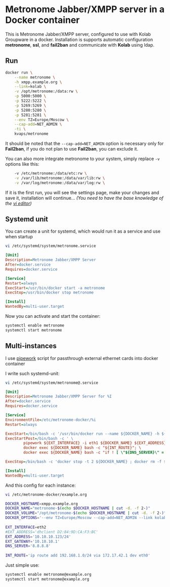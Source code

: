 Metronome Jabber/XMPP server in a Docker container
=====================================================

This is Metronome Jabber/XMPP server, configured to use with Kolab Groupware in a docker.
Installation is supports automatic configuration **metronome**, **ssl**, and **fail2ban** and communicate with **Kolab** using ldap.

Run
---

```bash
docker run \
    --name metronome \
    -h xmpp.example.org \
    --link=kolab \
    -v /opt/metronome:/data:rw \
    -p 5000:5000 \
    -p 5222:5222 \
    -p 5269:5269 \
    -p 5280:5280 \
    -p 5281:5281 \
    --env TZ=Europe/Moscow \
    --cap-add=NET_ADMIN \
    -ti \
    kvaps/metronome
```
It should be noted that the `--cap-add=NET_ADMIN` option is necessary only for **Fail2ban**, if you do not plan to use **Fail2ban**, you can exclude it.

You can also more integrate metronome to your system, simply replace `-v` options like this:
```bash
    -v /etc/metronome:/data/etc:rw \
    -v /var/lib/metronome:/data/var/lib:rw \
    -v /var/log/metronome:/data/var/log:rw \
```

If it is the first run, you will see the settings page, make your changes and save it, installation will continue...
*(You need to have the base knowledge of the [vi editor](http://google.com/#q=vi+editor))*

Systemd unit
------------

You can create a unit for systemd, which would run it as a service and use when startup

```bash
vi /etc/systemd/system/metronome.service
```

```ini
[Unit]
Description=Metronome Jabber/XMPP Server
After=docker.service
Requires=docker.service

[Service]
Restart=always
ExecStart=/usr/bin/docker start -a metronome
ExecStop=/usr/bin/docker stop metronome

[Install]
WantedBy=multi-user.target
```

Now you can activate and start the container:
```bash
systemctl enable metronome
systemctl start metronome
```

Multi-instances
---------------

I use [pipework](https://github.com/jpetazzo/pipework) script for passthrough external ethernet cards into docker container

I write such systemd-unit:
```bash
vi /etc/systemd/system/metronome@.service
```
```ini
[Unit]
Description=Metronome Jabber/XMPP Server for %I
After=docker.service
Requires=docker.service

[Service]
EnvironmentFile=/etc/metronome-docker/%i
Restart=always

ExecStart=/bin/bash -c '/usr/bin/docker run --name ${DOCKER_NAME} -h ${DOCKER_HOSTNAME} -v ${DOCKER_VOLUME}:/data:rw ${DOCKER_OPTIONS} kvaps/metronome'
ExecStartPost=/bin/bash -c ' \
        pipework ${EXT_INTERFACE} -i eth1 ${DOCKER_NAME} ${EXT_ADDRESS}@${EXT_GATEWAY}; \
        docker exec ${DOCKER_NAME} bash -c "${INT_ROUTE}"; \
        docker exec ${DOCKER_NAME} bash -c "if ! [ \"${DNS_SERVER}\" = \"\" ] ; then echo nameserver ${DNS_SERVER} > /etc/resolv.conf ; fi" '

ExecStop=/bin/bash -c 'docker stop -t 2 ${DOCKER_NAME} ; docker rm -f ${DOCKER_NAME}'

[Install]
WantedBy=multi-user.target
```

And this config for each instance:
```bash
vi /etc/metronome-docker/example.org
```
```bash
DOCKER_HOSTNAME=xmpp.example.org
DOCKER_NAME="metronome-$(echo $DOCKER_HOSTNAME | cut -d. -f 2-)"
DOCKER_VOLUME="/opt/metronome-$(echo $DOCKER_HOSTNAME | cut -d. -f 2-)"
DOCKER_OPTIONS='--env TZ=Europe/Moscow --cap-add=NET_ADMIN --link kolab-$(echo $DOCKER_HOSTNAME | cut -d. -f 2-) -p 5280:5280 -p 5281:5281'
 
EXT_INTERFACE=eth2
#EXT_ADDRESS='dhclient D2:84:9D:CA:F3:BC'
EXT_ADDRESS='10.10.10.123/24'
EXT_GATEWAY='10.10.10.1'
DNS_SERVER='8.8.8.8'
 
INT_ROUTE='ip route add 192.168.1.0/24 via 172.17.42.1 dev eth0'
```
Just simple use:
```bash
systemctl enable metronome@example.org
systemctl start metronome@example.org
```
